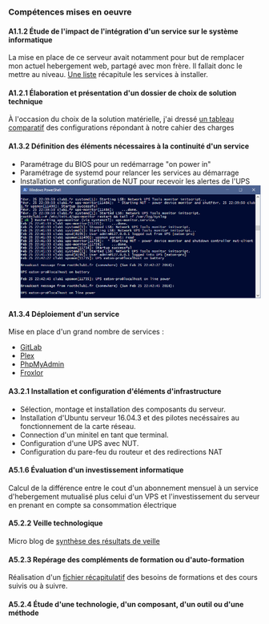 ### Compétences mises en oeuvre

#### A1.1.2 Étude de l'impact de l'intégration d'un service sur le système informatique

La mise en place de ce serveur avait notamment pour but de remplacer
mon actuel hebergement web, partagé avec mon frère. Il fallait donc le
mettre au niveau.
[Une liste](https://keep.google.com/#LIST/1611cfef855.bfcece6ba2254d64)
récapitule les services à installer.

#### A1.2.1 Élaboration et présentation d'un dossier de choix de solution technique

À l'occasion du choix de la solution matérielle, j'ai dressé [un tableau comparatif](https://docs.google.com/spreadsheets/d/1fqC80WLydTdOhbI8A3uf50F9sOipqHA9acqcoDRrncw/edit#gid=0)
des configurations répondant à notre cahier des charges

#### A1.3.2 Définition des éléments nécessaires à la continuité d'un service

-   Paramétrage du BIOS pour un redémarrage "on power in"
-   Paramétrage de systemd pour relancer les services au démarrage
-   Installation et configuration de NUT pour recevoir les alertes de l'UPS ![ssh nut config](4-ups.PNG)

#### A1.3.4 Déploiement d'un service

Mise en place d'un grand nombre de services :

-   [GitLab](http://gitlab.club1.fr)
-   [Plex](http://club1.fr:32400/web/)
-   [PhpMyAdmin](http://club1.fr/phpmyadmin)
-   [Froxlor](http://club1.fr/froxlor)

#### A3.2.1 Installation et configuration d'éléments d'infrastructure

-   Sélection, montage et installation des composants du serveur.
-   Installation d'Ubuntu serveur 16.04.3 et des pilotes necéssaires au
    fonctionnement de la carte réseau.
-   Connection d'un minitel en tant que terminal.
-   Configuration d'une UPS avec NUT.
-   Configuration du pare-feu du routeur et des redirections NAT

#### A5.1.6 Évaluation d'un investissement informatique

Calcul de la différence entre le cout d'un abonnement mensuel à un service
d'hebergement mutualisé plus celui d'un VPS et l'investissement du serveur
en prenant en compte sa consommation électrique

#### A5.2.2 Veille technologique

Micro blog de [synthèse des résultats de veille](a-propos/veille/)

#### A5.2.3 Repérage des compléments de formation ou d'auto-formation

Réalisation d'un
[fichier récapitulatif](https://docs.google.com/document/d/1FStutJIX12AZzZb_YYt_TVha7wh8uWrZ9WYdOEaU6MM/edit#)
des besoins de formations et des cours suivis ou à suivre.

#### A5.2.4 Étude d'une technologie, d'un composant, d'un outil ou d'une méthode